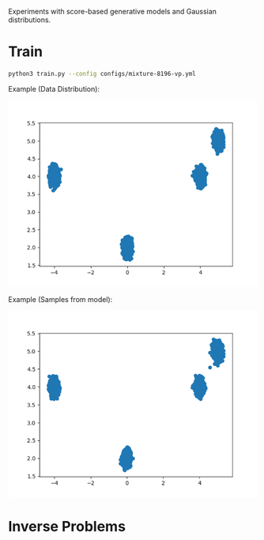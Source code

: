 Experiments with score-based generative models and Gaussian distributions.

# Train 
```bash
python3 train.py --config configs/mixture-8196-vp.yml
```

Example (Data Distribution):

![Alt text](images/mixture-8196-vp/data.png)

Example (Samples from model):

![Alt text](images/mixture-8196-vp/400.png)

# Inverse Problems

